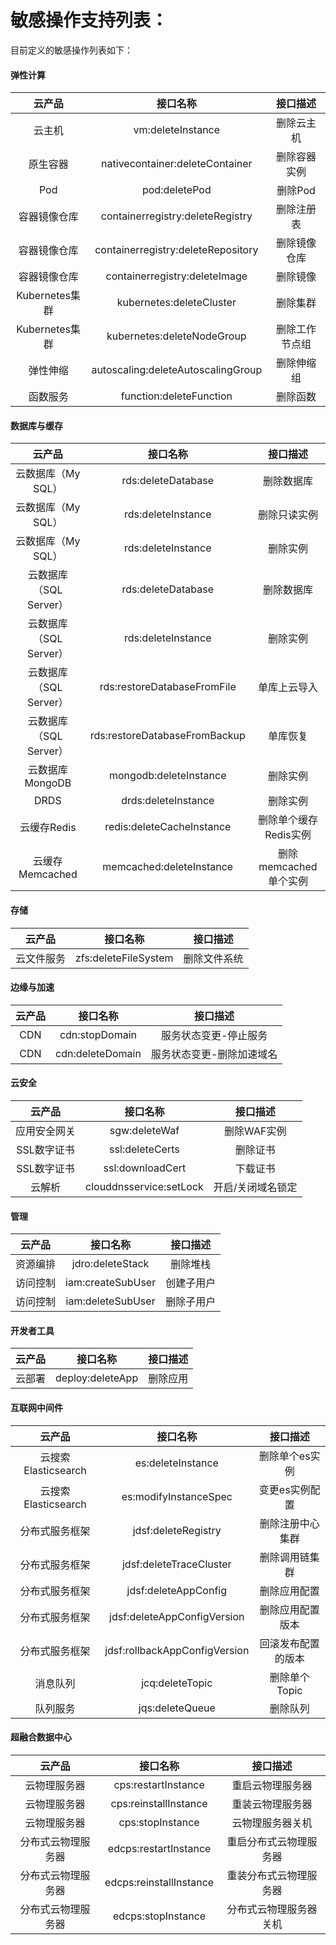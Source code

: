 # 敏感操作支持列表：

目前定义的敏感操作列表如下：

#### 弹性计算
|  **云产品**  | **接口名称** | **接口描述** |
| :----------: | :--------------: | :------: |
| 云主机  |      vm:deleteInstance       |    删除云主机    |  
|     原生容器  |  nativecontainer:deleteContainer   |   删除容器实例  | 
|     Pod  |   pod:deletePod    |   删除Pod  | 
|     容器镜像仓库  |  containerregistry:deleteRegistry   |    删除注册表  |  
|     容器镜像仓库  | containerregistry:deleteRepository   |  删除镜像仓库  | 
|     容器镜像仓库  |  containerregistry:deleteImage   |    删除镜像 |  
|     Kubernetes集群  |   kubernetes:deleteCluster   |   删除集群| 
|    Kubernetes集群  |   kubernetes:deleteNodeGroup    |    删除工作节点组 | 
|     弹性伸缩  |   autoscaling:deleteAutoscalingGroup     |    删除伸缩组  | 
|    函数服务 |   function:deleteFunction   |    删除函数 | 

#### 数据库与缓存
|  **云产品**  | **接口名称** | **接口描述** |
| :----------: | :--------------: | :------: |
| 云数据库（My SQL）  |      rds:deleteDatabase     |    删除数据库    | 
| 云数据库（My SQL）  |     rds:deleteInstance    |   删除只读实例    | 
| 云数据库（My SQL）  |  rds:deleteInstance    |  删除实例   | 
|     云数据库（SQL Server） |  rds:deleteDatabase    |    删除数据库  |  
|     云数据库（SQL Server） |  rds:deleteInstance    |    删除实例|  
|     云数据库（SQL Server） | rds:restoreDatabaseFromFile   |  单库上云导入|  
|     云数据库（SQL Server） |rds:restoreDatabaseFromBackup |  单库恢复|  
|     云数据库MongoDB |  mongodb:deleteInstance   |    删除实例|  
|     DRDS |  drds:deleteInstance   |    删除实例|  
|     云缓存Redis|  redis:deleteCacheInstance  |    删除单个缓存Redis实例|  
|     云缓存Memcached |  memcached:deleteInstance  |    删除memcached单个实例|  

#### 存储
|  **云产品**  | **接口名称** | **接口描述** |
| :----------: | :--------------: | :------: |
| 云文件服务 |     zfs:deleteFileSystem   |  删除文件系统   | 

#### 边缘与加速
|  **云产品**  | **接口名称** | **接口描述** |
| :----------: | :--------------: | :------: |
| CDN  |     cdn:stopDomain   |    服务状态变更-停止服务   | 
| CDN  |      cdn:deleteDomain    |    服务状态变更-删除加速域名| 

#### 云安全
|  **云产品**  | **接口名称** | **接口描述** |
| :----------: | :--------------: | :------: |
| 应用安全网关  |      sgw:deleteWaf    |    删除WAF实例   | 
| SSL数字证书  |    ssl:deleteCerts    |    删除证书  | 
| SSL数字证书 |      ssl:downloadCert  |    下载证书  | 
| 云解析 |      clouddnsservice:setLock  |    开启/关闭域名锁定 | 

#### 管理
|  **云产品**  | **接口名称** | **接口描述** |
| :----------: | :--------------: | :------: |
| 资源编排 |      jdro:deleteStack  |    删除堆栈  | 
| 访问控制 |     iam:createSubUser |   创建子用户 | 
| 访问控制|     iam:deleteSubUser  |    删除子用户  | 

#### 开发者工具
|  **云产品**  | **接口名称** | **接口描述** |
| :----------: | :--------------: | :------: |
| 云部署|    deploy:deleteApp  |    删除应用 | 

#### 互联网中间件
|  **云产品**  | **接口名称** | **接口描述** |
| :----------: | :--------------: | :------: |
| 云搜索Elasticsearch |      es:deleteInstance  |    删除单个es实例  | 
| 云搜索Elasticsearch |     es:modifyInstanceSpec  |    变更es实例配置  | 
| 分布式服务框架 |     jdsf:deleteRegistry  |    删除注册中心集群  | 
| 分布式服务框架 |   jdsf:deleteTraceCluster |    删除调用链集群 | 
| 分布式服务框架 |    jdsf:deleteAppConfig |    删除应用配置 | 
| 分布式服务框架 |     jdsf:deleteAppConfigVersion |   删除应用配置版本  | 
| 分布式服务框架 |     jdsf:rollbackAppConfigVersion  |    回滚发布配置的版本  | 
| 消息队列 |   jcq:deleteTopic  |    删除单个Topic  | 
| 队列服务 |   jqs:deleteQueue  |  删除队列  | 

#### 超融合数据中心
|  **云产品**  | **接口名称** | **接口描述** |
| :----------: | :--------------: | :------: |
|云物理服务器 |    cps:restartInstance |   重启云物理服务器  | 
| 云物理服务器 |   cps:reinstallInstance  |   重装云物理服务器 | 
| 云物理服务器 |     cps:stopInstance  |    	云物理服务器关机  | 
|分布式云物理服务器 |  edcps:restartInstance |   重启分布式云物理服务器  | 
|分布式云物理服务器|   edcps:reinstallInstance |   重装分布式云物理服务器 | 
|分布式云物理服务器 |     edcps:stopInstance  |    	分布式云物理服务器关机  | 
